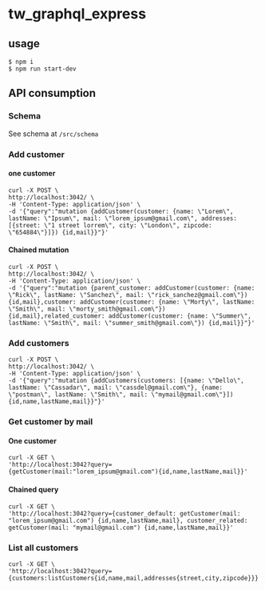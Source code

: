 # tw_graphql_express #

## usage ##

    $ npm i
    $ npm run start-dev

## API consumption ##

### Schema ###

See schema at `/src/schema`

### Add customer ###

#### one customer ####

    curl -X POST \
    http://localhost:3042/ \
    -H 'Content-Type: application/json' \
    -d '{"query":"mutation {addCustomer(customer: {name: \"Lorem\", lastName: \"Ipsum\", mail: \"lorem_ipsum@gmail.com\", addresses: [{street: \"1 street lorrem\", city: \"London\", zipcode: \"654884\"}]}) {id,mail}}"}'

#### Chained mutation ####

    curl -X POST \
    http://localhost:3042/ \
    -H 'Content-Type: application/json' \
    -d '{"query":"mutation {parent_customer: addCustomer(customer: {name: \"Rick\", lastName: \"Sanchez\", mail: \"rick_sanchez@gmail.com\"}) {id,mail},customer: addCustomer(customer: {name: \"Morty\", lastName: \"Smith\", mail: \"morty_smith@gmail.com\"}) {id,mail},related_customer: addCustomer(customer: {name: \"Summer\", lastName: \"Smith\", mail: \"summer_smith@gmail.com\"}) {id,mail}}"}'

### Add customers ###

    curl -X POST \
    http://localhost:3042/ \
    -H 'Content-Type: application/json' \
    -d '{"query":"mutation {addCustomers(customers: [{name: \"Dello\", lastName: \"Cassadar\", mail: \"cassdel@gmail.com\"}, {name: \"postman\", lastName: \"Smith\", mail: \"mymail@gmail.com\"}]) {id,name,lastName,mail}}"}'

### Get customer by mail ###

#### One customer ####

    curl -X GET \
    'http://localhost:3042?query={getCustomer(mail:"lorem_ipsum@gmail.com"){id,name,lastName,mail}}'

#### Chained query ####

    curl -X GET \
    'http://localhost:3042?query={customer_default: getCustomer(mail: "lorem_ipsum@gmail.com") {id,name,lastName,mail}, customer_related: getCustomer(mail: "mymail@gmail.com") {id,name,lastName,mail}}'

### List all customers ###

    curl -X GET \
    'http://localhost:3042?query={customers:listCustomers{id,name,mail,addresses{street,city,zipcode}}}'
